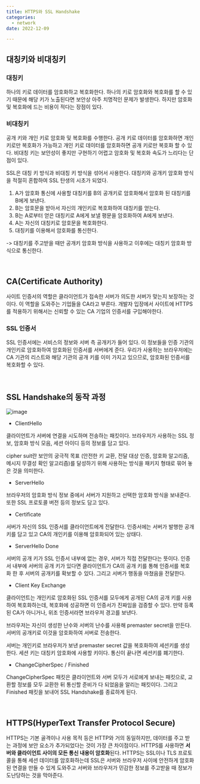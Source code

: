 ```yaml
---
title: HTTPS와 SSL Handshake
categories:
  - network
date: 2022-12-09

---
```


## 대칭키와 비대칭키

### 대칭키

하나의 키로 데이터를 암호화하고 복호화한다. 하나의 키로 암호화와 복호화를 할 수 있기 때문에 해당 키가 노출된다면 보안상 아주 치명적인 문제가 발생한다. 하지만 암호화 및 복호화에 드는 비용이 적다는 장점이 있다.



### 비대칭키

공개 키와 개인 키로 암호화 및 복호화를 수행한다. 공개 키로 데이터를 암호화하면 개인 키로만 복호화가 가능하고 개인 키로 데이터를 암호화하면 공개 키로만 복호화 할 수 있다. 비대칭 키는 보안성이 좋지만 구현하기 어렵고 암호화 및 복호화 속도가 느리다는 단점이 있다.



SSL은 대칭 키 방식과 비대칭 키 방식을 섞어서 사용한다. 대칭키와 공개키 암호화 방식을 적절히 혼합하여 SSL 탄생의 시초가 되었다.

1. A가 암호화 통신에 사용할 대칭키를 B의 공개키로 암호화해서 암호화 된 대칭키를 B에게 보낸다.
2. B는 암호문을 받아서 자신의 개인키로 복호화하여 대칭키를 얻는다.
3. B는 A로부터 얻은 대칭키로 A에게 보낼 평문을 암호화하여 A에게 보낸다.
4. A는 자신의 대칭키로 암호문을 복호화한다.
5. 대칭키를 이용해서 암호화를 통신한다.

-> 대칭키를 주고받을 때만 공개키 암호화 방식을 사용하고 이후에는 대칭키 암호화 방식으로 통신한다.


</br>


## CA(Certificate Authority)

사이트 인증서의 역할은 클라이언트가 접속한 서버가 의도한 서버가 맞는지 보장하는 것이다. 이 역할을 도와주는 기업들을 CA라고 부른다. 개발자 입장에서 사이트에 HTTPS를 적용하기 위해서는 신뢰할 수 있는 CA 기업의 인증서를 구입해야한다. 



### SSL 인증서

SSL 인증서에는 서비스의 정보와 서버 측 공개키가 들어 있다. 이 정보들을 인증 기관의 개인키로 암호화하여 암호화된 인증서를 서버에게 준다. 우리가 사용하는 브라우저에는 CA 기관의 리스트와 해당 기관의 공개 키를 이미 가지고 있으므로, 암호화된 인증서를 복호화할 수 있다.


</br>

## SSL Handshake의 동작 과정

![image](https://user-images.githubusercontent.com/67885363/206922947-45c0c186-81f5-4e29-9f80-e566fd470831.png)

- ClientHello

클라이언트가 서버에 연결을 시도하며 전송하는 패킷이다. 브라우저가 사용하는 SSL 정보, 암호화 방식 모음, 세션 아이디 등의 정보를 담고 있다.

cipher suit란 보안의 궁극적 목표 (안전한 키 교환, 전달 대상 인증, 암호화 알고리즘, 메시지 무결성 확인 알고리즘)를 달성하기 위해 사용하는 방식을 패키지 형태로 묶어 놓은 것을 의미한다.



- ServerHello

브라우저의 암호화 방식 정보 중에서 서버가 지원하고 선택한 암호화 방식을 보내준다. 또한 SSL 프로토콜 버전 등의 정보도 담고 있다.



- Certificate

서버가 자신의 SSL 인증서를 클라이언트에게 전달한다. 인증서에는 서버가 발행한 공개 키를 담고 있고 CA의 개인키를 이용해 암호화되어 있는 상태다. 



- ServerHello Done

서버의 공개 키가 SSL 인증서 내부에 없는 경우, 서버가 직접 전달한다는 뜻이다. 인증서 내부에 서버의 공개 키가 있다면 클라이언트가 CA의 공개 키를 통해 인증서를 복호화 한 후 서버의 공개키를 확보할 수 있다. 그리고 서버가 행동을 마쳤음을 전달한다.



- Client Key Exchange

클라이언트는 개인키로 암호화된 SSL 인증서를 모두에게 공개된 CA의 공개 키를 사용하여 복호화하는데, 복호화에 성공하면 이 인증서가 진짜임을 검증할 수 있다. 만약 등록된 CA가 아니거나, 위조 인증서라면 브라우저 경고를 보낸다.

브라우저는 자신이 생성한 난수와 서버의 난수를 사용해 premaster secret을 만든다. 서버의 공개키로 이것을 암호화하여 서버로 전송한다.

서버는 개인키로 브라우저가 보낸 premaster secret 값을 복호화하여 세션키를 생성한다. 세션 키는 대칭키 암호화에 사용할 키이다. 통신이 끝나면 세션키를 폐기한다.



- ChangeCipherSpec / Finished

ChangeCipherSpec 패킷은 클라이언트와 서버 모두가 서로에게 보내는 패킷으로, 교환할 정보를 모두 교환한 뒤 통신할 준비가 다 되었음을 알리는 패킷이다. 그리고 Finished 패킷을 보내어 SSL Handshake를 종료하게 된다.

</br>

## HTTPS(HyperText Transfer Protocol Secure)

HTTPS는 기본 골격이나 사용 목적 등은 HTTP와 거의 동일하지만, 데이터를 주고 받는 과정에 보안 요소가 추가되었다는 것이 가장 큰 차이점이다. HTTPS를 사용하면 **서버와 클라이언트 사이의 모든 통신 내용이 암호화**된다. HTTPS는 SSL이나 TLS 프로토콜을 통해 세션 데이터를 암호화하는데 SSL은 서버와 브라우저 사이에 안전하게 암호화된 연결을 만들 수 있게 도와주고 서버와 브라우저가 민감한 정보를 주고받을 때 정보가 도난당하는 것을 막아준다.